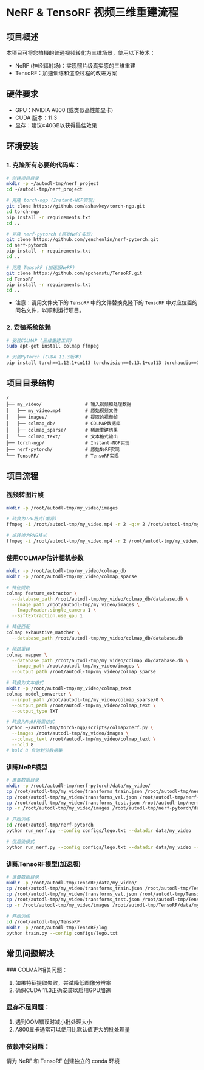 # NeRF & TensoRF 视频三维重建流程

## 项目概述
本项目可将您拍摄的普通视频转化为三维场景，使用以下技术：
- NeRF (神经辐射场)：实现照片级真实感的三维重建
- TensoRF：加速训练和渲染过程的改进方案

## 硬件要求
- GPU：NVIDIA A800 (或类似高性能显卡)
- CUDA 版本：11.3
- 显存：建议≥40GB以获得最佳效果

## 环境安装

### 1. 克隆所有必要的代码库：

```bash
# 创建项目目录
mkdir -p ~/autodl-tmp/nerf_project
cd ~/autodl-tmp/nerf_project

# 克隆 torch-ngp (Instant-NGP实现)
git clone https://github.com/ashawkey/torch-ngp.git
cd torch-ngp
pip install -r requirements.txt
cd ..

# 克隆 nerf-pytorch (原始NeRF实现)
git clone https://github.com/yenchenlin/nerf-pytorch.git
cd nerf-pytorch
pip install -r requirements.txt
cd ..

# 克隆 TensoRF (加速版NeRF)
git clone https://github.com/apchenstu/TensoRF.git
cd TensoRF
pip install -r requirements.txt
cd ..
```

- 注意：请用文件夹下的 `TensoRF` 中的文件替换克隆下的 `TensoRF` 中对应位置的同名文件，以顺利运行项目。

### 2. 安装系统依赖

```bash
# 安装COLMAP (三维重建工具)
sudo apt-get install colmap ffmpeg

# 安装PyTorch (CUDA 11.3版本)
pip install torch==1.12.1+cu113 torchvision==0.13.1+cu113 torchaudio==0.12.1 --extra-index-url https://download.pytorch.org/whl/cu113
```

## 项目目录结构
```
/
├── my_video/                # 输入视频和处理数据
│   ├── my_video.mp4         # 原始视频文件
│   ├── images/              # 提取的视频帧
│   ├── colmap_db/           # COLMAP数据库
│   ├── colmap_sparse/       # 稀疏重建结果
│   └── colmap_text/         # 文本格式输出
├── torch-ngp/               # Instant-NGP实现
├── nerf-pytorch/            # 原始NeRF实现
└── TensoRF/                 # TensoRF实现
```

## 项目流程
### 视频转图片帧

```bash
mkdir -p /root/autodl-tmp/my_video/images

# 转换为JPG格式(推荐)
ffmpeg -i /root/autodl-tmp/my_video.mp4 -r 2 -q:v 2 /root/autodl-tmp/my_video/images/frame_%04d.jpg

# 或转换为PNG格式
ffmpeg -i /root/autodl-tmp/my_video.mp4 -r 2 /root/autodl-tmp/my_video/images/frame_%04d.png
```

### 使用COLMAP估计相机参数

```bash
mkdir -p /root/autodl-tmp/my_video/colmap_db
mkdir -p /root/autodl-tmp/my_video/colmap_sparse

# 特征提取
colmap feature_extractor \
  --database_path /root/autodl-tmp/my_video/colmap_db/database.db \
  --image_path /root/autodl-tmp/my_video/images \
  --ImageReader.single_camera 1 \
  --SiftExtraction.use_gpu 1

# 特征匹配
colmap exhaustive_matcher \
  --database_path /root/autodl-tmp/my_video/colmap_db/database.db

# 稀疏重建
colmap mapper \
  --database_path /root/autodl-tmp/my_video/colmap_db/database.db \
  --image_path /root/autodl-tmp/my_video/images \
  --output_path /root/autodl-tmp/my_video/colmap_sparse

# 转换为文本格式
mkdir -p /root/autodl-tmp/my_video/colmap_text
colmap model_converter \
  --input_path /root/autodl-tmp/my_video/colmap_sparse/0 \
  --output_path /root/autodl-tmp/my_video/colmap_text \
  --output_type TXT

# 转换为NeRF所需格式
python ~/autodl-tmp/torch-ngp/scripts/colmap2nerf.py \
  --images /root/autodl-tmp/my_video/images \
  --colmap_text /root/autodl-tmp/my_video/colmap_text \
  --hold 8  
# hold 8 自动划分数据集
```

### 训练NeRF模型

```bash
# 准备数据目录
mkdir -p /root/autodl-tmp/nerf-pytorch/data/my_video/
cp /root/autodl-tmp/my_video/transforms_train.json /root/autodl-tmp/nerf-pytorch/data/my_video/
cp /root/autodl-tmp/my_video/transforms_val.json /root/autodl-tmp/nerf-pytorch/data/my_video/
cp /root/autodl-tmp/my_video/transforms_test.json /root/autodl-tmp/nerf-pytorch/data/my_video/
cp -r /root/autodl-tmp/my_video/images /root/autodl-tmp/nerf-pytorch/data/my_video/

# 开始训练
cd /root/autodl-tmp/nerf-pytorch
python run_nerf.py --config configs/lego.txt --datadir data/my_video

# 仅渲染模式
python run_nerf.py --config configs/lego.txt --datadir data/my_video --render_only --render_path renders/my_video
```

### 训练TensoRF模型(加速版)
```bash
# 准备数据目录
mkdir -p /root/autodl-tmp/TensoRF/data/my_video/
cp /root/autodl-tmp/my_video/transforms_train.json /root/autodl-tmp/TensoRF/data/my_video/
cp /root/autodl-tmp/my_video/transforms_val.json /root/autodl-tmp/TensoRF/data/my_video/
cp /root/autodl-tmp/my_video/transforms_test.json /root/autodl-tmp/TensoRF/data/my_video/
cp -r /root/autodl-tmp/my_video/images /root/autodl-tmp/TensoRF/data/my_video/

# 开始训练
cd /root/autodl-tmp/TensoRF
mkdir -p /root/autodl-tmp/TensoRF/log
python train.py --config configs/lego.txt
```


## 常见问题解决

​​### COLMAP相关问题：​​

1. 如果特征提取失败，尝试降低图像分辨率
2. 确保CUDA 11.3正确安装以启用GPU加速
​​
### 显存不足问题：​​

1. 遇到OOM错误时减小批处理大小
2. A800显卡通常可以使用比默认值更大的批处理量
​​
### 依赖冲突问题：​​

请为 NeRF 和 TensoRF 创建独立的 conda 环境
